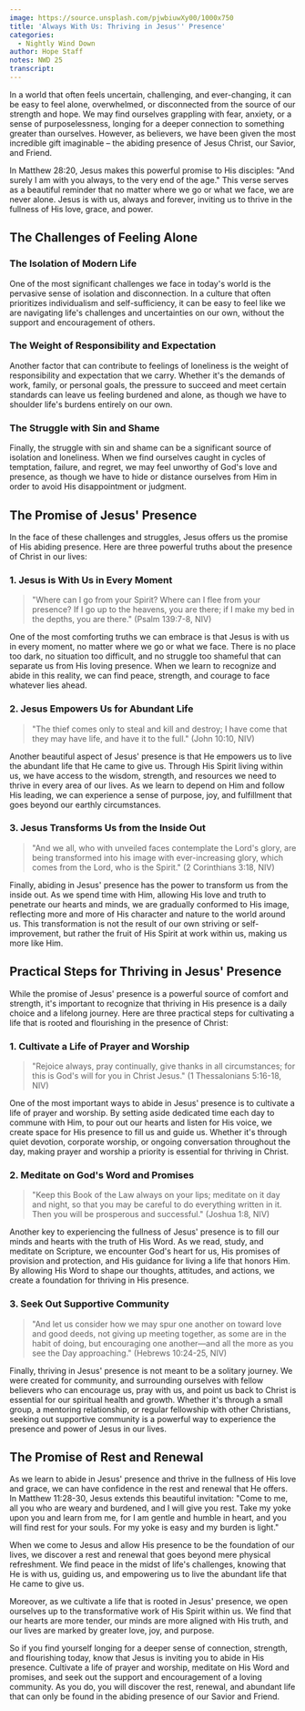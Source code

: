 ```yaml
---
image: https://source.unsplash.com/pjwbiuwXy00/1000x750
title: 'Always With Us: Thriving in Jesus'' Presence'
categories:
  - Nightly Wind Down
author: Hope Staff
notes: NWD 25
transcript:
---
```

In a world that often feels uncertain, challenging, and ever-changing, it can be easy to feel alone, overwhelmed, or disconnected from the source of our strength and hope. We may find ourselves grappling with fear, anxiety, or a sense of purposelessness, longing for a deeper connection to something greater than ourselves. However, as believers, we have been given the most incredible gift imaginable – the abiding presence of Jesus Christ, our Savior, and Friend.

In Matthew 28:20, Jesus makes this powerful promise to His disciples: "And surely I am with you always, to the very end of the age." This verse serves as a beautiful reminder that no matter where we go or what we face, we are never alone. Jesus is with us, always and forever, inviting us to thrive in the fullness of His love, grace, and power.

## The Challenges of Feeling Alone

### The Isolation of Modern Life

One of the most significant challenges we face in today's world is the pervasive sense of isolation and disconnection. In a culture that often prioritizes individualism and self-sufficiency, it can be easy to feel like we are navigating life's challenges and uncertainties on our own, without the support and encouragement of others.

### The Weight of Responsibility and Expectation

Another factor that can contribute to feelings of loneliness is the weight of responsibility and expectation that we carry. Whether it's the demands of work, family, or personal goals, the pressure to succeed and meet certain standards can leave us feeling burdened and alone, as though we have to shoulder life's burdens entirely on our own.

### The Struggle with Sin and Shame

Finally, the struggle with sin and shame can be a significant source of isolation and loneliness. When we find ourselves caught in cycles of temptation, failure, and regret, we may feel unworthy of God's love and presence, as though we have to hide or distance ourselves from Him in order to avoid His disappointment or judgment.

## The Promise of Jesus' Presence

In the face of these challenges and struggles, Jesus offers us the promise of His abiding presence. Here are three powerful truths about the presence of Christ in our lives:

### 1\. Jesus is With Us in Every Moment

> "Where can I go from your Spirit? Where can I flee from your presence? If I go up to the heavens, you are there; if I make my bed in the depths, you are there." (Psalm 139:7-8, NIV)

One of the most comforting truths we can embrace is that Jesus is with us in every moment, no matter where we go or what we face. There is no place too dark, no situation too difficult, and no struggle too shameful that can separate us from His loving presence. When we learn to recognize and abide in this reality, we can find peace, strength, and courage to face whatever lies ahead.

### 2\. Jesus Empowers Us for Abundant Life

> "The thief comes only to steal and kill and destroy; I have come that they may have life, and have it to the full." (John 10:10, NIV)

Another beautiful aspect of Jesus' presence is that He empowers us to live the abundant life that He came to give us. Through His Spirit living within us, we have access to the wisdom, strength, and resources we need to thrive in every area of our lives. As we learn to depend on Him and follow His leading, we can experience a sense of purpose, joy, and fulfillment that goes beyond our earthly circumstances.

### 3\. Jesus Transforms Us from the Inside Out

> "And we all, who with unveiled faces contemplate the Lord's glory, are being transformed into his image with ever-increasing glory, which comes from the Lord, who is the Spirit." (2 Corinthians 3:18, NIV)

Finally, abiding in Jesus' presence has the power to transform us from the inside out. As we spend time with Him, allowing His love and truth to penetrate our hearts and minds, we are gradually conformed to His image, reflecting more and more of His character and nature to the world around us. This transformation is not the result of our own striving or self-improvement, but rather the fruit of His Spirit at work within us, making us more like Him.

## Practical Steps for Thriving in Jesus' Presence

While the promise of Jesus' presence is a powerful source of comfort and strength, it's important to recognize that thriving in His presence is a daily choice and a lifelong journey. Here are three practical steps for cultivating a life that is rooted and flourishing in the presence of Christ:

### 1\. Cultivate a Life of Prayer and Worship

> "Rejoice always, pray continually, give thanks in all circumstances; for this is God's will for you in Christ Jesus." (1 Thessalonians 5:16-18, NIV)

One of the most important ways to abide in Jesus' presence is to cultivate a life of prayer and worship. By setting aside dedicated time each day to commune with Him, to pour out our hearts and listen for His voice, we create space for His presence to fill us and guide us. Whether it's through quiet devotion, corporate worship, or ongoing conversation throughout the day, making prayer and worship a priority is essential for thriving in Christ.

### 2\. Meditate on God's Word and Promises

> "Keep this Book of the Law always on your lips; meditate on it day and night, so that you may be careful to do everything written in it. Then you will be prosperous and successful." (Joshua 1:8, NIV)

Another key to experiencing the fullness of Jesus' presence is to fill our minds and hearts with the truth of His Word. As we read, study, and meditate on Scripture, we encounter God's heart for us, His promises of provision and protection, and His guidance for living a life that honors Him. By allowing His Word to shape our thoughts, attitudes, and actions, we create a foundation for thriving in His presence.

### 3\. Seek Out Supportive Community

> "And let us consider how we may spur one another on toward love and good deeds, not giving up meeting together, as some are in the habit of doing, but encouraging one another—and all the more as you see the Day approaching." (Hebrews 10:24-25, NIV)

Finally, thriving in Jesus' presence is not meant to be a solitary journey. We were created for community, and surrounding ourselves with fellow believers who can encourage us, pray with us, and point us back to Christ is essential for our spiritual health and growth. Whether it's through a small group, a mentoring relationship, or regular fellowship with other Christians, seeking out supportive community is a powerful way to experience the presence and power of Jesus in our lives.

## The Promise of Rest and Renewal

As we learn to abide in Jesus' presence and thrive in the fullness of His love and grace, we can have confidence in the rest and renewal that He offers. In Matthew 11:28-30, Jesus extends this beautiful invitation: "Come to me, all you who are weary and burdened, and I will give you rest. Take my yoke upon you and learn from me, for I am gentle and humble in heart, and you will find rest for your souls. For my yoke is easy and my burden is light."

When we come to Jesus and allow His presence to be the foundation of our lives, we discover a rest and renewal that goes beyond mere physical refreshment. We find peace in the midst of life's challenges, knowing that He is with us, guiding us, and empowering us to live the abundant life that He came to give us.

Moreover, as we cultivate a life that is rooted in Jesus' presence, we open ourselves up to the transformative work of His Spirit within us. We find that our hearts are more tender, our minds are more aligned with His truth, and our lives are marked by greater love, joy, and purpose.

So if you find yourself longing for a deeper sense of connection, strength, and flourishing today, know that Jesus is inviting you to abide in His presence. Cultivate a life of prayer and worship, meditate on His Word and promises, and seek out the support and encouragement of a loving community. As you do, you will discover the rest, renewal, and abundant life that can only be found in the abiding presence of our Savior and Friend.